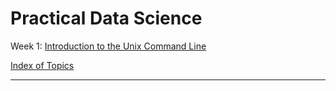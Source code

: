 # Practical Data Science

Week 1: [Introduction to the Unix Command Line](http://nbviewer.ipython.org/github/ProfessorBrunner/rp-pds15/blob/master/Week1/introduction.ipynb)

[Index of Topics](http://nbviewer.ipython.org/github/ProfessorBrunner/rp-pds15/blob/master/Week1/index.ipynb)

-----
